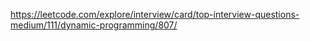 https://leetcode.com/explore/interview/card/top-interview-questions-medium/111/dynamic-programming/807/


